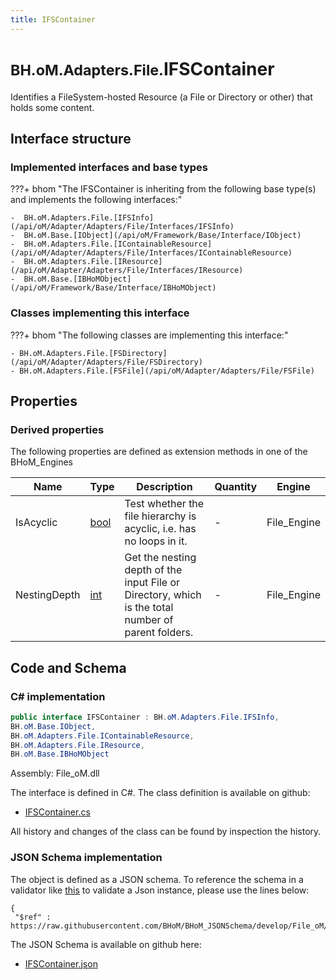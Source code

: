 ```yaml
---
title: IFSContainer
---
```


# <small>BH.oM.Adapters.File.</small>**IFSContainer**

Identifies a FileSystem-hosted Resource (a File or Directory or other) that holds some content.

## Interface structure

### Implemented interfaces and base types

???+ bhom "The IFSContainer is inheriting from the following base type(s) and implements the following interfaces:"

    -  BH.oM.Adapters.File.[IFSInfo](/api/oM/Adapter/Adapters/File/Interfaces/IFSInfo)
    -  BH.oM.Base.[IObject](/api/oM/Framework/Base/Interface/IObject)
    -  BH.oM.Adapters.File.[IContainableResource](/api/oM/Adapter/Adapters/File/Interfaces/IContainableResource)
    -  BH.oM.Adapters.File.[IResource](/api/oM/Adapter/Adapters/File/Interfaces/IResource)
    -  BH.oM.Base.[IBHoMObject](/api/oM/Framework/Base/Interface/IBHoMObject)


### Classes implementing this interface

???+ bhom "The following classes are implementing this interface:"

    - BH.oM.Adapters.File.[FSDirectory](/api/oM/Adapter/Adapters/File/FSDirectory)
    - BH.oM.Adapters.File.[FSFile](/api/oM/Adapter/Adapters/File/FSFile)


## Properties

### Derived properties

The following properties are defined as extension methods in one of the BHoM_Engines

| Name             | Type             | Description      | Quantity         | Engine           |
|------------------|------------------|------------------|------------------|------------------|
| IsAcyclic | [bool](https://learn.microsoft.com/en-us/dotnet/api/System.Boolean?view=netstandard-2.0) | Test whether the file hierarchy is acyclic, i.e. has no loops in it. | - | File_Engine |
| NestingDepth | [int](https://learn.microsoft.com/en-us/dotnet/api/System.Int32?view=netstandard-2.0) | Get the nesting depth of the input File or Directory, which is the total number of parent folders. | - | File_Engine |


## Code and Schema

### C# implementation

``` C# title="C#"
public interface IFSContainer : BH.oM.Adapters.File.IFSInfo,
BH.oM.Base.IObject,
BH.oM.Adapters.File.IContainableResource,
BH.oM.Adapters.File.IResource,
BH.oM.Base.IBHoMObject
```

Assembly: File_oM.dll

The interface is defined in C#. The class definition is available on github:

- [IFSContainer.cs](https://github.com/BHoM/File_Toolkit/blob/develop/File_oM/Interfaces\IFSContainer.cs)

All history and changes of the class can be found by inspection the history.
### JSON Schema implementation

The object is defined as a JSON schema. To reference the schema in a validator like [this](https://www.jsonschemavalidator.net/) to validate a Json instance, please use the lines below:

``` { .json .copy .select } title="JSON Schema"
{
 "$ref" : https://raw.githubusercontent.com/BHoM/BHoM_JSONSchema/develop/File_oM/IFSContainer.json}
```

The JSON Schema is available on github here:

- [IFSContainer.json](https://github.com/BHoM/BHoM_JSONSchema/blob/develop/File_oM/IFSContainer.json)
